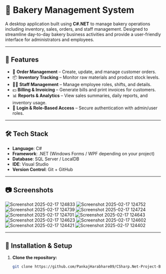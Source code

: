 # 🍰 Bakery Management System

A desktop application built using **C#.NET** to manage bakery operations including inventory, sales, orders, and staff management. Designed to streamline day-to-day bakery business activities and provide a user-friendly interface for administrators and employees.

---

## 🚀 Features

- 🧾 **Order Management** – Create, update, and manage customer orders.
- 📦 **Inventory Tracking** – Monitor raw materials and product stock levels.
- 👨‍🍳 **Staff Management** – Manage employee roles, shifts, and details.
- 💵 **Billing & Invoicing** – Generate bills and print invoices for customers.
- 📊 **Reports & Analytics** – View sales summaries, daily reports, and inventory usage.
- 🔐 **Login & Role-Based Access** – Secure authentication with admin/user roles.

---

## 🛠️ Tech Stack

- **Language**: C#
- **Framework**: .NET (Windows Forms / WPF depending on your project)
- **Database**: SQL Server / LocalDB
- **IDE**: Visual Studio
- **Version Control**: Git + GitHub

---

## 📷 Screenshots
![Screenshot 2025-02-17 124833](https://github.com/user-attachments/assets/b040128a-f49a-432c-a3aa-c8308256ec56)
![Screenshot 2025-02-17 124752](https://github.com/user-attachments/assets/1919de84-147b-4513-aa2e-c2f0b55a6c06)
![Screenshot 2025-02-17 124739](https://github.com/user-attachments/assets/7821647c-bae7-4f08-980a-07ce22abb186)
![Screenshot 2025-02-17 124724](https://github.com/user-attachments/assets/679aa02f-c5ee-449e-af69-f1b7a0617a45)
![Screenshot 2025-02-17 124701](https://github.com/user-attachments/assets/156cef74-406f-43e3-93dc-961ffd43d0e2)
![Screenshot 2025-02-17 124643](https://github.com/user-attachments/assets/fd56e581-fdd8-4bb7-8212-0e609f63e4a3)
![Screenshot 2025-02-17 124623](https://github.com/user-attachments/assets/71a9ad00-f500-4ce4-b4f1-8e591037e8c7)
![Screenshot 2025-02-17 124602](https://github.com/user-attachments/assets/7a73eb57-f596-41e3-91e2-a13b765e4acd)
![Screenshot 2025-02-17 124421](https://github.com/user-attachments/assets/b5de73ef-4446-4264-8382-24dc2f9ac235)
![Screenshot 2025-02-17 124402](https://github.com/user-attachments/assets/7a9a5302-59c9-46b7-b1a1-67b624def1f4)

---

## 🔧 Installation & Setup

1. **Clone the repository:**
   ```bash
   git clone https://github.com/PankajHarabhare09/CSharp.Net-Project-BakeryManagementSystem.git
